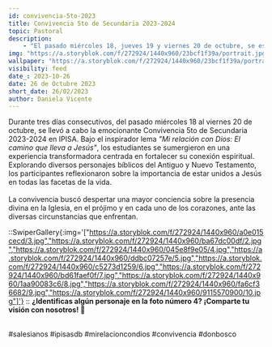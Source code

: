 ```yaml
---
id: convivencia-5to-2023
title: Convivencia 5to de Secundaria 2023-2024
topic: Pastoral
description:
    - "El pasado miércoles 18, jueves 19 y viernes 20 de octubre, se estuvo llevando a cabo la Convivencia 5to de Secundaria 2023-2024, bajo el lema: Mi relacion con Dios “El camino que lleva a Jesús”, con el objetivo general de fortalecer el sentido de comunicación con Dios, centrada en diferentes personajes que encontramos en la biblia en el antiguo y nuevo testamento, para a partir de ellos, generar en el joven conciencia de la importancia de estar conectados a Jesús a través de su palabra viva y actuante en la Iglesia, en el prójimo y en nuestro corazón, en diferentes circunstancias de la vida."
img: "https://a.storyblok.com/f/272924/1440x960/23bcf1f39a/portrait.jpg"
wallpaper: "https://a.storyblok.com/f/272924/1440x960/23bcf1f39a/portrait.jpg"
visibility: feed
date_: 2023-10-26
date: 26 de Octubre 2023
short_date: 26/02/2023
author: Daniela Vicente
---
```

Durante tres días consecutivos, del pasado miércoles 18 al viernes 20 de octubre, se llevó a cabo la emocionante Convivencia 5to de Secundaria 2023-2024 en IPISA. Bajo el inspirador lema *"Mi relación con Dios: El camino que lleva a Jesús"*, los estudiantes se sumergieron en una experiencia transformadora centrada en fortalecer su conexión espiritual. Explorando diversos personajes bíblicos del Antiguo y Nuevo Testamento, los participantes reflexionaron sobre la importancia de estar unidos a Jesús en todas las facetas de la vida. 
<br /><br />
La convivencia buscó despertar una mayor conciencia sobre la presencia divina en la Iglesia, en el prójimo y en cada uno de los corazones, ante las diversas circunstancias que enfrentan. 

::SwiperGallery{:img='["https://a.storyblok.com/f/272924/1440x960/a0e015cecd/3.jpg","https://a.storyblok.com/f/272924/1440x960/ba67dc00df/2.jpg","https://a.storyblok.com/f/272924/1440x960/045e8f9e05/4.jpg","https://a.storyblok.com/f/272924/1440x960/ddbc07257e/5.jpg","https://a.storyblok.com/f/272924/1440x960/c5273d1259/6.jpg","https://a.storyblok.com/f/272924/1440x960/bd61faef0f/7.jpg","https://a.storyblok.com/f/272924/1440x960/1aa90083c6/8.jpg","https://a.storyblok.com/f/272924/1440x960/fa6cf36682/9.jpg","https://a.storyblok.com/f/272924/1440x960/9115570900/10.jpg"]'}
::
**¿Identificas algún personaje en la foto número 4? ¡Comparte tu visión con nosotros! 🤩**
<br /><br />

<span style="color: var(--blue-200)">
#salesianos #ipisasdb #mirelacioncondios #convivencia #donbosco
</span>
